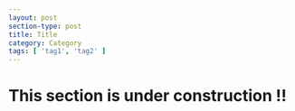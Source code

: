 ```yaml
---
layout: post
section-type: post
title: Title
category: Category
tags: [ 'tag1', 'tag2' ]
---
```


# This section is under construction !!
